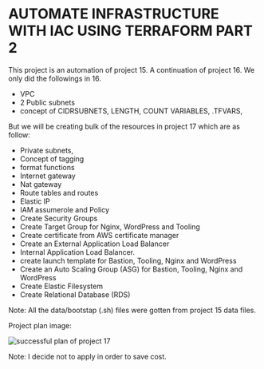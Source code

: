 # AUTOMATE INFRASTRUCTURE WITH IAC USING TERRAFORM PART 2

This project is an automation of project 15. A continuation of project 16. We only did the followings in 16.
* VPC
* 2 Public subnets
* concept of CIDRSUBNETS, LENGTH, COUNT VARIABLES, .TFVARS, 

But we will be creating bulk of the resources in project 17 which are as follow:

* Private subnets,
* Concept of tagging
* format functions
* Internet gateway
* Nat gateway
* Route tables and routes
* Elastic IP
* IAM assumerole and Policy 
* Create Security Groups
* Create Target Group for Nginx, WordPress and Tooling
* Create certificate from AWS certificate manager
* Create an External Application Load Balancer    
* Internal Application Load Balancer.
* create launch template for Bastion, Tooling, Nginx and WordPress
* Create an Auto Scaling Group (ASG) for Bastion, Tooling, Nginx and WordPress
* Create Elastic Filesystem
* Create Relational Database (RDS)

Note: All the data/bootstap (.sh) files were gotten from project 15 data files.

Project plan image:

![successful plan of project 17](https://user-images.githubusercontent.com/65962095/216881211-c7b7a4ed-ec79-4e83-b967-30604ffbd49d.png)

 
Note: I decide not to apply in order to save cost.
